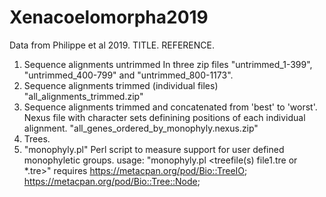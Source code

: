 # Xenacoelomorpha2019

Data from Philippe et al 2019.  TITLE. REFERENCE.

1. Sequence alignments untrimmed
  In three zip files "untrimmed_1-399", "untrimmed_400-799" and "untrimmed_800-1173".
2. Sequence alignments trimmed (individual files)
  "all_alignments_trimmed.zip"
3. Sequence alignments trimmed and concatenated from 'best' to 'worst'.
  Nexus file with character sets definining positions of each individual alignment.
  "all_genes_ordered_by_monophyly.nexus.zip"
3. Trees.
4. "monophyly.pl"  Perl script to measure support for user defined monophyletic groups.
  usage: "monophyly.pl <file with clades defined> <treefile(s) file1.tre or \*.tre>"
  requires https://metacpan.org/pod/Bio::TreeIO; https://metacpan.org/pod/Bio::Tree::Node;
